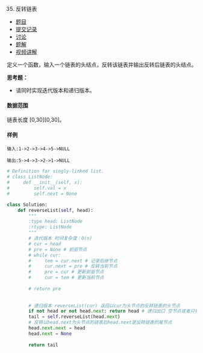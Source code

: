 35. 反转链表

- [  题目](https://www.acwing.com/problem/content/description/33/)
- [  提交记录](https://www.acwing.com/problem/content/submission/33/)
- [  讨论](https://www.acwing.com/problem/content/discussion/index/33/1/)
- [  题解](https://www.acwing.com/problem/content/solution/33/1/)
- [  视频讲解](https://www.acwing.com/problem/content/video/33/)

定义一个函数，输入一个链表的头结点，反转该链表并输出反转后链表的头结点。

**思考题：**

- 请同时实现迭代版本和递归版本。

#### 数据范围

链表长度 [0,30][0,30]。

#### 样例

```
输入:1->2->3->4->5->NULL

输出:5->4->3->2->1->NULL
```

```python
# Definition for singly-linked list.
# class ListNode:
#     def __init__(self, x):
#         self.val = x
#         self.next = None

class Solution:
    def reverseList(self, head):
        """
        :type head: ListNode
        :rtype: ListNode
        """
        # 迭代版本 时间复杂度：O(n) 
        # cur = head
        # pre = None # 前驱节点
        # while cur:
        #     tem = cur.next # 记录后继节点
        #     cur.next = pre # 反转当前节点
        #     pre = cur # 更新前驱节点
        #     cur = tem # 更新当前节点
            
        # return pre
        
        
        # 递归版本 reverseList(cur) 返回以cur为头节点的反转链表的头节点
        if not head or not head.next: return head # 递归出口 空节点或者只有一个节点
        tail = self.reverseList(head.next)
        # 反转以head.next为头节点的链表后head.next是反转链表的尾节点
        head.next.next = head
        head.next = None
        
        return tail
```

